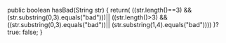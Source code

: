 public boolean hasBad(String str) {
  return(
    ((str.length()==3) 
    && 
     (str.substring(0,3).equals("bad")))||
    ((str.length()>3) && ((str.substring(0,3).equals("bad"))||
    (str.substring(1,4).equals("bad"))))
    )?
  true:
  false;
}

